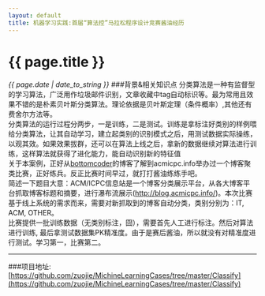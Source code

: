 ```yaml
---
layout: default
title: 机器学习实践:首届“算法控”马拉松程序设计竞赛酱油经历 
---
```

# {{ page.title }}
*{{ page.date | date_to_string }}*
###背景&相关知识点
分类算法是一种有监督型的学习算法，广泛用作垃圾邮件识别，文章收藏中tag自动标识等。最为常用且效果不错的是朴素贝叶斯分类算法。理论依据是贝叶斯定理（条件概率）,其他还有费舍尔方法等。   
分类算法的运行过程分两步，一是训练，二是测试。训练是拿标注好类别的样例喂给分类算法，让其自动学习，建立起类别的识别模式之后，用测试数据实际操练，以观其效。如果效果拔群，还可以在算法上线之后，拿新的数据继续对算法进行训练，这样算法就获得了进化能力，能自动识别新的特征值   
关于本案例，正好从[bottomcoder](http://www.bottomcoder.ru/wordpress/archives/78)的博客了解到acmicpc.info举办过一个博客聚类比赛，正好练兵。反正比赛时间早过，就打打酱油练练手吧。   
简述一下题目大意：ACM/ICPC信息站是一个博客分类展示平台，从各大博客平台抓取博客标题和摘要，进行瀑布流展示(http://blog.acmicpc.info/)。本次比赛基于线上系统的需求而来，需要对新抓取到的博客自动分类，类别分别为：IT, ACM, OTHER。   
比赛提供一批训练数据（无类别标注，囧），需要首先人工进行标注。然后对算法进行训练, 最后拿测试数据集PK精准度。由于是赛后酱油，所以就没有对精准度进行测试。学习第一，比赛第二。

___

###项目地址:
[https://github.com/zuojie/MichineLearningCases/tree/master/Classify](https://github.com/zuojie/MichineLearningCases/tree/master/Classify)
